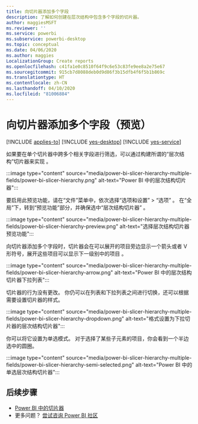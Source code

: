 ```yaml
---
title: 向切片器添加多个字段
description: 了解如何创建在层次结构中包含多个字段的切片器。
author: maggiesMSFT
ms.reviewer: ''
ms.service: powerbi
ms.subservice: powerbi-desktop
ms.topic: conceptual
ms.date: 04/06/2020
ms.author: maggies
LocalizationGroup: Create reports
ms.openlocfilehash: c41fa1e0c8510f64f9c6e53c83fe9ee8a2e75e67
ms.sourcegitcommit: 915cb7d8088deb0d9d86f3b15dfb4f6f5b1b869c
ms.translationtype: HT
ms.contentlocale: zh-CN
ms.lasthandoff: 04/10/2020
ms.locfileid: "81006884"
---
```

# <a name="add-multiple-fields-to-a-slicer-preview"></a>向切片器添加多个字段（预览）

[!INCLUDE [applies-to](../includes/applies-to.md)] [!INCLUDE [yes-desktop](../includes/yes-desktop.md)] [!INCLUDE [yes-service](../includes/yes-service.md)]

如果要在单个切片器中跨多个相关字段进行筛选，可以通过构建所谓的“层次结构”切片器来实现  。 

:::image type="content" source="media/power-bi-slicer-hierarchy-multiple-fields/power-bi-slicer-hierarchy.png" alt-text="Power BI 中的层次结构切片器":::

要启用此预览功能，请在“文件”菜单中，依次选择“选项和设置” > “选项”    。 在“全局”下，转到“预览功能”部分，并确保选中“层次结构切片器”    。

:::image type="content" source="media/power-bi-slicer-hierarchy-multiple-fields/power-bi-slicer-hierarchy-preview.png" alt-text="选择层次结构切片器预览功能":::

向切片器添加多个字段时，切片器会在可以展开的项目旁边显示一个箭头或者 V 形符号，展开这些项目可以显示下一级别中的项目  。

:::image type="content" source="media/power-bi-slicer-hierarchy-multiple-fields/power-bi-slicer-hierarchy-arrow.png" alt-text="Power BI 中的层次结构切片器下拉列表":::
 
切片器的行为没有更改。 你仍可以在列表和下拉列表之间进行切换，还可以根据需要设置切片器的样式。

:::image type="content" source="media/power-bi-slicer-hierarchy-multiple-fields/power-bi-slicer-hierarchy-dropdown.png" alt-text="格式设置为下拉切片器的层次结构切片器":::
 
你可以将它设置为单选模式。 对于选择了某些子元素的项目，你会看到一个半边选中的圆圈。
 
:::image type="content" source="media/power-bi-slicer-hierarchy-multiple-fields/power-bi-slicer-hierarchy-semi-selected.png" alt-text="Power BI 中的单选层次结构切片器":::

## <a name="next-steps"></a>后续步骤

- [Power BI 中的切片器](../visuals/power-bi-visualization-slicers.md)
- 更多问题？ [尝试咨询 Power BI 社区](https://community.powerbi.com/)
